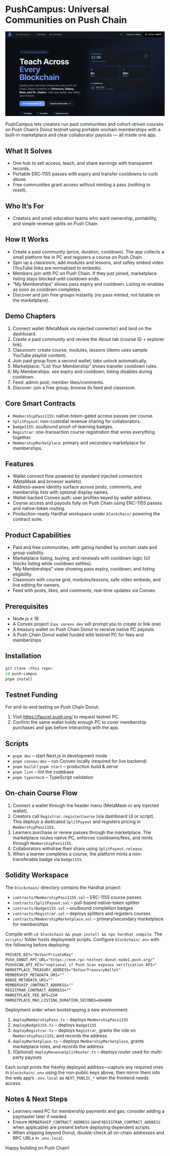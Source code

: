 # PushCampus: Universal Communities on Push Chain

[![Push Campus Demo](public/images/push-campus-homepage.png)](https://www.youtube.com/watch?v=C_squUflvDs)


PushCampus lets creators run paid communities and cohort-driven courses on Push Chain’s Donut testnet using portable onchain memberships with a built-in marketplace and clear collaborator payouts — all inside one app.

## What It Solves
- One hub to sell access, teach, and share earnings with transparent records.
- Portable ERC‑1155 passes with expiry and transfer cooldowns to curb abuse.
- Free communities grant access without minting a pass (nothing to resell).

## Who It’s For
- Creators and small education teams who want ownership, portability, and simple revenue splits on Push Chain.

## How It Works
- Create a paid community (price, duration, cooldown). The app collects a small platform fee in PC and registers a course on Push Chain.
- Spin up a classroom, add modules and lessons, and safely embed video (YouTube links are normalized to embeds).
- Members join with PC on Push Chain. If they just joined, marketplace listing stays blocked until cooldown ends.
- “My Memberships” shows pass expiry and cooldown. Listing re-enables as soon as cooldown completes.
- Discover and join free groups instantly (no pass minted, not listable on the marketplace).

## Demo Chapters
1. Connect wallet (MetaMask via injected connector) and land on the dashboard.
2. Create a paid community and review the About tab (course ID + explorer link).
3. Classroom: create course, modules, lessons (demo uses sample YouTube playlist content).
4. Join paid group from a second wallet; tabs unlock automatically.
5. Marketplace: “List Your Membership” shows transfer cooldown rules.
6. My Memberships: see expiry and cooldown; listing disables during cooldown.
7. Feed: admin post; member likes/comments.
8. Discover: join a free group; browse its feed and classroom.

## Core Smart Contracts
- `MembershipPass1155`: native-token-gated access passes per course.
- `SplitPayout`: non-custodial revenue sharing for collaborators.
- `Badge1155`: soulbound proof-of-learning badges.
- `Registrar`: one-transaction course registration that wires everything together.
- `MembershipMarketplace`: primary and secondary marketplace for memberships.

## Features
- Wallet connect flow powered by standard injected connectors (MetaMask and browser wallets).
- Address-aware identity surface across posts, comments, and membership lists with optional display names.
- Wallet-backed Convex auth: user profiles keyed by wallet address.
- Course access and payouts fully on Push Chain using ERC-1155 passes and native-token routing.
- Production-ready Hardhat workspace under `blockchain/` powering the contract suite.

## Product Capabilities
- Paid and free communities, with gating handled by onchain state and group visibility.
- Marketplace listing, buying, and renewals with cooldown logic (UI blocks listing while cooldown settles).
- “My Memberships” view showing pass expiry, cooldown, and listing eligibility.
- Classroom with course grid, modules/lessons, safe video embeds, and live editing for owners.
- Feed with posts, likes, and comments; real-time updates via Convex.

## Prerequisites
- Node.js ≥ 18
- A Convex project (`npx convex dev` will prompt you to create or link one)
- A treasury wallet on Push Chain Donut to receive native PC payouts
- A Push Chain Donut wallet funded with testnet PC for fees and memberships

## Installation

```bash
git clone <this repo>
cd push-campus
pnpm install
```

## Testnet Funding

For end-to-end testing on Push Chain Donut:

1. Visit https://faucet.push.org/ to request testnet PC.
2. Confirm the same wallet holds enough PC to cover membership purchases and gas before interacting with the app.

## Scripts

- `pnpm dev` – start Next.js in development mode
- `pnpm convex:dev` – run Convex locally (required for live backend)
- `pnpm build` / `pnpm start` – production build & serve
- `pnpm lint` – lint the codebase
- `pnpm typecheck` – TypeScript validation

## On-chain Course Flow

1. Connect a wallet through the header menu (MetaMask or any injected wallet).
2. Creators call `Registrar.registerCourse` (via dashboard UI or script). This deploys a dedicated `SplitPayout` and registers pricing in `MembershipPass1155`.
3. Learners purchase or renew passes through the marketplace. The marketplace routes native PC, enforces cooldowns/fees, and mints through `MembershipPass1155`.
4. Collaborators withdraw their share using `SplitPayout.release`.
5. When a learner completes a course, the platform mints a non-transferable badge via `Badge1155`.

## Solidity Workspace

The `blockchain/` directory contains the Hardhat project:

- `contracts/MembershipPass1155.sol` – ERC-1155 course passes
- `contracts/SplitPayout.sol` – pull-based native-token splitter
- `contracts/Badge1155.sol` – soulbound completion badges
- `contracts/Registrar.sol` – deploys splitters and registers courses
- `contracts/MembershipMarketplace.sol` – primary/secondary marketplace for memberships

Compile with `cd blockchain && pnpm install && npx hardhat compile`. The `scripts/` folder hosts deployment scripts. Configure `blockchain/.env` with the following before deploying:

```env
PRIVATE_KEY="0xYourPrivateKey"
PUSH_DONUT_RPC_URL="https://evm.rpc-testnet-donut-node1.push.org/"
PUSHSCAN_API_KEY="<optional if Push Scan exposes verification API>"
MARKETPLACE_TREASURY_ADDRESS="0xYourTreasuryWallet"
MEMBERSHIP_METADATA_URI=""
BADGE_METADATA_URI=""
MEMBERSHIP_CONTRACT_ADDRESS=""
REGISTRAR_CONTRACT_ADDRESS=""
MARKETPLACE_FEE_BPS=250
MARKETPLACE_MAX_LISTING_DURATION_SECONDS=604800
```

Deployment order when bootstrapping a new environment:

1. `deployMembershipPass.ts` – deploys `MembershipPass1155`
2. `deployBadge1155.ts` – deploys `Badge1155`
3. `deployRegistrar.ts` – deploys `Registrar`, grants the role on `MembershipPass1155`, and records the address
4. `deployMarketplace.ts` – deploys `MembershipMarketplace`, grants marketplace roles, and records the address
5. (Optional) `deployRevenueSplitRouter.ts` – deploys router used for multi-party payouts

Each script prints the freshly deployed address—capture any required ones in `blockchain/.env` using the non-public keys above, then mirror them into the web app’s `.env.local` as `NEXT_PUBLIC_*` when the frontend needs access.

## Notes & Next Steps

- Learners need PC for membership payments and gas; consider adding a paymaster later if needed.
- Ensure `MEMBERSHIP_CONTRACT_ADDRESS` (and `REGISTRAR_CONTRACT_ADDRESS` when applicable) are present before deploying dependent scripts.
- When shipping beyond Donut, double-check all on-chain addresses and RPC URLs in `.env.local`.

Happy building on Push Chain!
